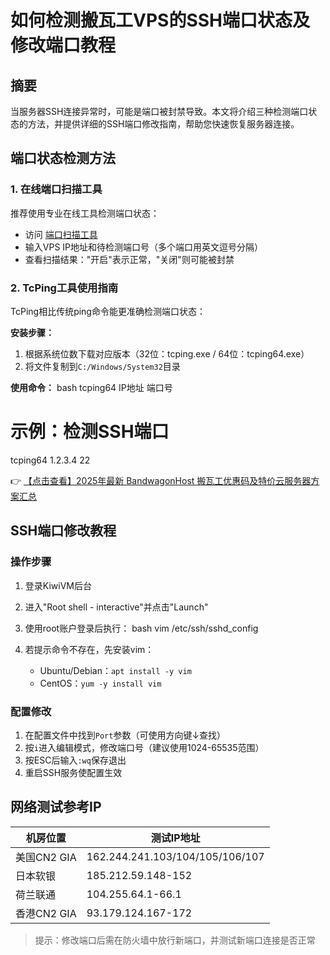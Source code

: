 # 如何检测搬瓦工VPS的SSH端口状态及修改端口教程

## 摘要
当服务器SSH连接异常时，可能是端口被封禁导致。本文将介绍三种检测端口状态的方法，并提供详细的SSH端口修改指南，帮助您快速恢复服务器连接。

## 端口状态检测方法

### 1. 在线端口扫描工具
推荐使用专业在线工具检测端口状态：
- 访问 [端口扫描工具](http://tool.chinaz.com/port/)
- 输入VPS IP地址和待检测端口号（多个端口用英文逗号分隔）
- 查看扫描结果："开启"表示正常，"关闭"则可能被封禁

### 2. TcPing工具使用指南
TcPing相比传统ping命令能更准确检测端口状态：

**安装步骤：**
1. 根据系统位数下载对应版本（32位：tcping.exe / 64位：tcping64.exe）
2. 将文件复制到`C:/Windows/System32`目录

**使用命令：**
bash
tcping64 IP地址 端口号
# 示例：检测SSH端口
tcping64 1.2.3.4 22

👉 [【点击查看】2025年最新 BandwagonHost 搬瓦工优惠码及特价云服务器方案汇总](https://bit.ly/banwagon)

## SSH端口修改教程

### 操作步骤
1. 登录KiwiVM后台
2. 进入"Root shell - interactive"并点击"Launch"
3. 使用root账户登录后执行：
bash
vim /etc/ssh/sshd_config

4. 若提示命令不存在，先安装vim：
   - Ubuntu/Debian：`apt install -y vim`
   - CentOS：`yum -y install vim`

### 配置修改
1. 在配置文件中找到`Port`参数（可使用方向键↓查找）
2. 按`i`进入编辑模式，修改端口号（建议使用1024-65535范围）
3. 按ESC后输入`:wq`保存退出
4. 重启SSH服务使配置生效

## 网络测试参考IP
| 机房位置       | 测试IP地址                          |
|----------------|-----------------------------------|
| 美国CN2 GIA    | 162.244.241.103/104/105/106/107   |
| 日本软银       | 185.212.59.148-152               |
| 荷兰联通       | 104.255.64.1-66.1                |
| 香港CN2 GIA    | 93.179.124.167-172               |

> 提示：修改端口后需在防火墙中放行新端口，并测试新端口连接是否正常